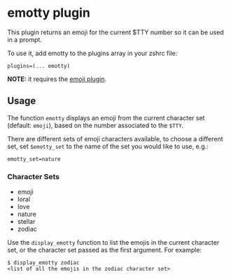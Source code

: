# emotty plugin

This plugin returns an emoji for the current $TTY number so it can be used in a prompt.

To use it, add emotty to the plugins array in your zshrc file:

```
plugins=(... emotty)
```

**NOTE:** it requires the [emoji plugin](https://github.com/ohmyzsh/ohmyzsh/tree/master/plugins/emoji).

## Usage

The function `emotty` displays an emoji from the current character set (default: `emoji`), based on the number
associated to the `$TTY`.

There are different sets of emoji characters available, to choose a different set, set `$emotty_set` to the name of the
set you would like to use, e.g.:

```
emotty_set=nature
```

### Character Sets

- emoji
- loral
- love
- nature
- stellar
- zodiac

Use the `display_emotty` function to list the emojis in the current character set, or the character set passed as the
first argument. For example:

```
$ display_emotty zodiac
<list of all the emojis in the zodiac character set>
```
